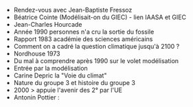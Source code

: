 - Rendez-vous avec Jean-Baptiste Fressoz
- Béatrice Cointe (Modélisait-on du GIEC) - lien IAASA et GIEC
- Jean-Charles Hourcade
- Année 1990 personnes n'a cru la sortie du fossile
- Rapport 1983 académie des sciences américains
- Comment on a cadré la question climatique jusqu'à 2100 ?
- Nordhouse 1973
- Du mal à comprendre après 1990 sur le volet modélisation
- Entrée par la modélisation
- Carine Depric la "Voie du climat"
- Nature du groupe 3 et histoire du groupe 3
- 2000 > appuie l'avenir des 2° par l'UE
- Antonin Pottier :
